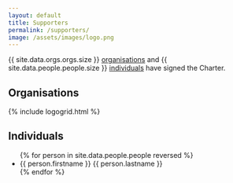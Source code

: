 ```yaml
---
layout: default
title: Supporters
permalink: /supporters/
image: /assets/images/logo.png
---
```


{{ site.data.orgs.orgs.size }} [organisations](#organisations) and {{ site.data.people.people.size }} [individuals](#individuals) have signed the Charter. 

## Organisations
{% include logogrid.html %}

## Individuals
<ul class="card-columns">
  {% for person in site.data.people.people reversed %}
    <li class="card">{{ person.firstname }} {{ person.lastname }}</li>
  {% endfor %}
</ul>





